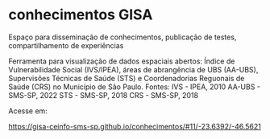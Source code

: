 # conhecimentos GISA

Espaço para disseminação de conhecimentos, publicação de testes, compartilhamento de experiências


Ferramenta para visualização de dados espaciais abertos:
Índice de Vulnerabilidade Social (IVS/IPEA), áreas de abrangência de UBS (AA-UBS), Supervisões Técnicas de Saúde (STS) e Coordenadorias Reguonais de Saúde (CRS) no Município de São Paulo.
Fontes:
IVS - IPEA, 2010
AA-UBS - SMS-SP, 2022
STS - SMS-SP, 2018
CRS - SMS-SP, 2018

Acesse em: <p>https://gisa-ceinfo-sms-sp.github.io/conhecimentos/#11/-23.6392/-46.5621</p>
